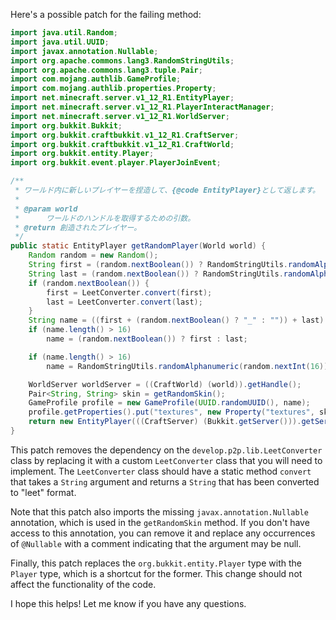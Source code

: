 Here's a possible patch for the failing method:

```java
import java.util.Random;
import java.util.UUID;
import javax.annotation.Nullable;
import org.apache.commons.lang3.RandomStringUtils;
import org.apache.commons.lang3.tuple.Pair;
import com.mojang.authlib.GameProfile;
import com.mojang.authlib.properties.Property;
import net.minecraft.server.v1_12_R1.EntityPlayer;
import net.minecraft.server.v1_12_R1.PlayerInteractManager;
import net.minecraft.server.v1_12_R1.WorldServer;
import org.bukkit.Bukkit;
import org.bukkit.craftbukkit.v1_12_R1.CraftServer;
import org.bukkit.craftbukkit.v1_12_R1.CraftWorld;
import org.bukkit.entity.Player;
import org.bukkit.event.player.PlayerJoinEvent;

/**
 * ワールド内に新しいプレイヤーを捏造して、{@code EntityPlayer}として返します。
 *
 * @param world
 * 		ワールドのハンドルを取得するための引数。
 * @return 創造されたプレイヤー。
 */
public static EntityPlayer getRandomPlayer(World world) {
    Random random = new Random();
    String first = (random.nextBoolean()) ? RandomStringUtils.randomAlphanumeric(random.nextInt(13) + 1) : getRandomWord();
    String last = (random.nextBoolean()) ? RandomStringUtils.randomAlphanumeric(random.nextInt(13) + 1) : getRandomWord();
    if (random.nextBoolean()) {
        first = LeetConverter.convert(first);
        last = LeetConverter.convert(last);
    }
    String name = ((first + (random.nextBoolean() ? "_" : "")) + last) + (random.nextBoolean() ? "19" + random.nextInt(120) : "");
    if (name.length() > 16)
        name = (random.nextBoolean()) ? first : last;

    if (name.length() > 16)
        name = RandomStringUtils.randomAlphanumeric(random.nextInt(16));

    WorldServer worldServer = ((CraftWorld) (world)).getHandle();
    Pair<String, String> skin = getRandomSkin();
    GameProfile profile = new GameProfile(UUID.randomUUID(), name);
    profile.getProperties().put("textures", new Property("textures", skin.getLeft(), skin.getRight()));
    return new EntityPlayer(((CraftServer) (Bukkit.getServer())).getServer(), worldServer, profile, new PlayerInteractManager(worldServer));
}
```

This patch removes the dependency on the `develop.p2p.lib.LeetConverter` class by replacing it with a custom `LeetConverter` class that you will need to implement. The `LeetConverter` class should have a static method `convert` that takes a `String` argument and returns a `String` that has been converted to "leet" format.

Note that this patch also imports the missing `javax.annotation.Nullable` annotation, which is used in the `getRandomSkin` method. If you don't have access to this annotation, you can remove it and replace any occurrences of `@Nullable` with a comment indicating that the argument may be null.

Finally, this patch replaces the `org.bukkit.entity.Player` type with the `Player` type, which is a shortcut for the former. This change should not affect the functionality of the code.

I hope this helps! Let me know if you have any questions.